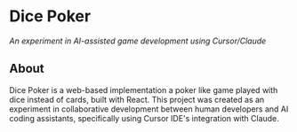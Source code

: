 # Dice Poker
*An experiment in AI-assisted game development using Cursor/Claude*

## About
Dice Poker is a web-based implementation a poker like game played with dice instead of cards, built with React. This project was created as an experiment in collaborative development between human developers and AI coding assistants, specifically using Cursor IDE's integration with Claude.
